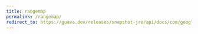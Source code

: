 ```yaml
---
title: rangemap
permalink: /rangemap/
redirect_to: https://guava.dev/releases/snapshot-jre/api/docs/com/google/common/collect/RangeMap.html
---
```

